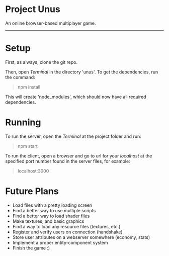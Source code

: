 # Project Unus

An online browser-based multiplayer game.

---
# Setup
First, as always, clone the git repo.

Then, open _Terminal_ in the directory 'unus'. To get the dependencies, run the command:

> npm install

This will create 'node_modules', which should now have all required dependencies.

# Running
To run the server, open the _Terminal_ at the project folder and run:

> npm start

To run the client, open a browser and go to url for your _localhost_ at the specified port number found in the server files, for example:

> localhost:3000

# Future Plans
* Load files with a pretty loading screen
* Find a better way to use multiple scripts
* Find a better way to load shader files
* Make textures, and basic graphics
* Find a way to load any resource files (textures, etc.)
* Register and verify users on connection (handshake)
* Store user attributes on a webserver somewhere (economy, stats)
* Implement a proper entity-component system
* Finish the game :)
